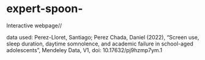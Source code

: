 # expert-spoon-
Interactive webpage//

data used:
Perez-Lloret, Santiago; Perez Chada, Daniel (2022), “Screen use, sleep duration, daytime somnolence, and academic failure in school-aged adolescents”, Mendeley Data, V1, doi: 10.17632/pj9hzmp7ym.1
